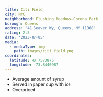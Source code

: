```yaml
---
title: Citi Field
city: NYC
neighborhood: Flushing Meadows–Corona Park
borough: Queens
address: '41 Seaver Wy, Queens, NY 11368'
rating: 2.5
date: '2023-07-05'
media:
  - mediaType: img
    path: images/citi_field.png
coordinates:
  latitude: 40.7573875
  longitude: -73.8440987
---
```


- Average amount of syrup
- Served in paper cup with ice
- Overpriced
